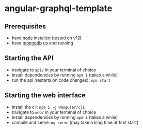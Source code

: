 # angular-graphql-template

## Prerequisites
- have [node](https://nodejs.org/en/) installed (tested on v12)
- have [mongodb](https://docs.mongodb.com/manual/installation/) up and running

## Starting the API
- navigate to `api/` in your terminal of choice
- install dependencies by running `npm i` (takes a while)
- run the api (restarts on code changes): `npm start`

## Starting the web interface
- install the cli: `npm i -g @angular/cli`
- navigate to `web/` in your terminal of choice
- install dependencies by running `npm i` (takes a while)
- compile and serve: `ng serve` (may take a long time at first start)
